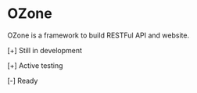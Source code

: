 # OZone

OZone is a framework to build RESTFul API and website.

[+] Still in development

[+] Active testing

[-] Ready
